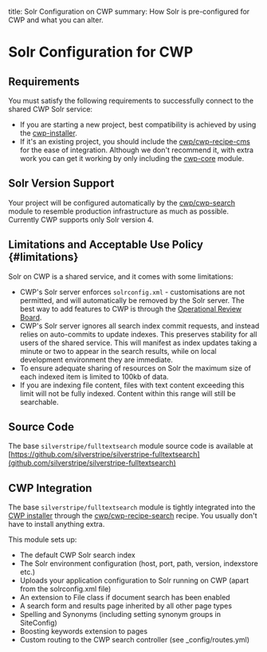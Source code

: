 title: Solr Configuration on CWP
summary: How Solr is pre-configured for CWP and what you can alter.

# Solr Configuration for CWP

## Requirements

You must satisfy the following requirements to successfully connect to the shared CWP Solr service:

* If you are starting a new project, best compatibility is achieved by using the [cwp-installer](https://github.com/silverstripe/cwp-installer).
* If it's an existing project, you should include the [cwp/cwp-recipe-cms](https://github.com/silverstripe/cwp-recipe-cms) for the ease of integration. Although we don't recommend it, with extra work you can get it working by only including the [cwp-core](https://github.com/silverstripe/cwp) module.

## Solr Version Support

Your project will be configured automatically by the [cwp/cwp-search](https://github.com/silverstripe/cwp-search) module to resemble production infrastructure as much as possible. Currently CWP supports only Solr version 4.

## Limitations and Acceptable Use Policy {#limitations}

Solr on CWP is a shared service, and it comes with some limitations:

* CWP's Solr server enforces `solrconfig.xml` - customisations are not permitted, and will automatically be removed by the Solr server. The best way to add features to CWP is through the [Operational Review Board](https://www.cwp.govt.nz/about/frequently-asked-questions/).
* CWP's Solr server ignores all search index commit requests,
  and instead relies on auto-commits to update indexes.
  This preserves stability for all users of the shared service.
  This will manifest as index updates taking a minute or two to appear in the search results,
  while on local development environment they are immediate.
* To ensure adequate sharing of resources on Solr the maximum size of each indexed item is limited to 100kb of data.
* If you are indexing file content, files with text content exceeding
  this limit will not be fully indexed. Content within this range will still be searchable.

## Source Code

The base `silverstripe/fulltextsearch` module source code is available at 
[https://github.com/silverstripe/silverstripe-fulltextsearch](github.com/silverstripe/silverstripe-fulltextsearch)

## CWP Integration

The base `silverstripe/fulltextsearch` module is tightly integrated into the [CWP installer](https://github.com/silverstripe/cwp-installer)
through the [cwp/cwp-recipe-search](github.com/silverstripe/cwp-search) recipe. You usually don't have to install anything extra.

This module sets up:

 * The default CWP Solr search index
 * The Solr environment configuration (host, port, path, version, indexstore etc.)
 * Uploads your application configuration to Solr running on CWP (apart from the solrconfig.xml file)
 * An extension to File class if document search has been enabled
 * A search form and results page inherited by all other page types
 * Spelling and Synonyms (including setting synonym groups in SiteConfig)
 * Boosting keywords extension to pages
 * Custom routing to the CWP search controller (see _config/routes.yml)
